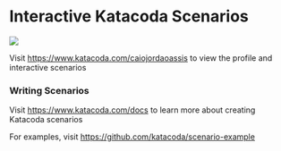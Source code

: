 # Interactive Katacoda Scenarios

[![](http://shields.katacoda.com/katacoda/caiojordaoassis/count.svg)](https://www.katacoda.com/caiojordaoassis "Get your profile on Katacoda.com")

Visit https://www.katacoda.com/caiojordaoassis to view the profile and interactive scenarios

### Writing Scenarios
Visit https://www.katacoda.com/docs to learn more about creating Katacoda scenarios

For examples, visit https://github.com/katacoda/scenario-example
